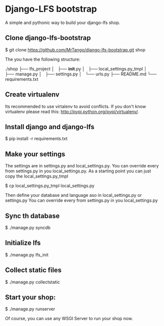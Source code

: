 Django-LFS bootstrap
====================

A simple and pythonic way to build your django-lfs shop.

Clone django-lfs-bootstrap
--------------------------

$ git clone https://github.com/MrTango/django-lfs-bootstrap.git shop

The you have the following structure:

./shop
├── lfs_project
│   ├── __init__.py
│   ├── local_settings.py_tmpl
│   ├── manage.py
│   ├── settings.py
│   └── urls.py
├── README.md
└── requirements.txt


Create virtualenv
-----------------

Its recommended to use virtalenv to avoid conflicts. If you don't know virtualenv please read this: http://pypi.python.org/pypi/virtualenv/.

Install django and django-lfs
-----------------------------

$ pip install -r requirements.txt

Make your settings
------------------

The settings are in settings.py and local_settings.py. You can override every from settings.py in you local_settings.py.
As a starting point you can just copy the local_settings.py_tmpl

$ cp local_settings.py_tmpl local_settings.py

Then define your database and language aso in local_settings.py or settings.py
You can override every from settings.py in you local_settings.py

Sync th database
----------------

$ ./manage.py syncdb

Initialize lfs
--------------

$ ./manage.py lfs_init

Collect static files
--------------------

$ ./manage.py collectstatic

Start your shop:
----------------

$ ./manage.py runserver

Of course, you can use any WSGI Server to run your shop now. 


